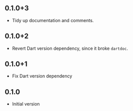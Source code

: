 ## 0.1.0+3

- Tidy up documentation and comments.

## 0.1.0+2

- Revert Dart version dependency, since it broke `dartdoc`.

## 0.1.0+1

- Fix Dart version dependency

## 0.1.0

- Initial version
